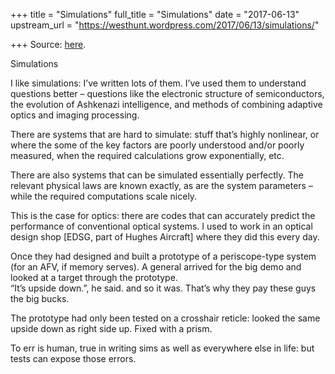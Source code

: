 +++
title = "Simulations"
full_title = "Simulations"
date = "2017-06-13"
upstream_url = "https://westhunt.wordpress.com/2017/06/13/simulations/"

+++
Source: [here](https://westhunt.wordpress.com/2017/06/13/simulations/).

Simulations

I like simulations: I’ve written lots of them. I’ve used them to
understand questions better – questions like the electronic structure of
semiconductors, the evolution of Ashkenazi intelligence, and methods of
combining adaptive optics and imaging processing.

There are systems that are hard to simulate: stuff that’s highly
nonlinear, or where the some of the key factors are poorly understood
and/or poorly measured, when the required calculations grow
exponentially, etc.

There are also systems that can be simulated essentially perfectly. The
relevant physical laws are known exactly, as are the system parameters –
while the required computations scale nicely.

This is the case for optics: there are codes that can accurately predict
the performance of conventional optical systems. I used to work in an
optical design shop \[EDSG, part of Hughes Aircraft\] where they did
this every day.

Once they had designed and built a prototype of a periscope-type system
(for an AFV, if memory serves). A general arrived for the big demo and
looked at a target through the prototype.  
“It’s upside down.”, he said. and so it was. That’s why they pay these
guys the big bucks.

The prototype had only been tested on a crosshair reticle: looked the
same upside down as right side up. Fixed with a prism.

To err is human, true in writing sims as well as everywhere else in
life: but tests can expose those errors.

